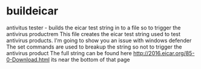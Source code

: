 # buildeicar
antivitus tester - builds the eicar test string in to a file so to trigger the antivirus productrem This file creates the eicar test string used to test antivirus products. I'm going to show you an issue with windows defender
The set commands are used to breakup the string so not to trigger the antivirus product 
The full string can be found here http://2016.eicar.org/85-0-Download.html its near the bottom of that page
